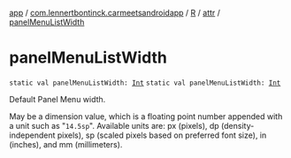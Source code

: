 [app](../../../index.md) / [com.lennertbontinck.carmeetsandroidapp](../../index.md) / [R](../index.md) / [attr](index.md) / [panelMenuListWidth](./panel-menu-list-width.md)

# panelMenuListWidth

`static val panelMenuListWidth: `[`Int`](https://kotlinlang.org/api/latest/jvm/stdlib/kotlin/-int/index.html)
`static val panelMenuListWidth: `[`Int`](https://kotlinlang.org/api/latest/jvm/stdlib/kotlin/-int/index.html)

Default Panel Menu width.

May be a dimension value, which is a floating point number appended with a unit such as "`14.5sp`". Available units are: px (pixels), dp (density-independent pixels), sp (scaled pixels based on preferred font size), in (inches), and mm (millimeters).

